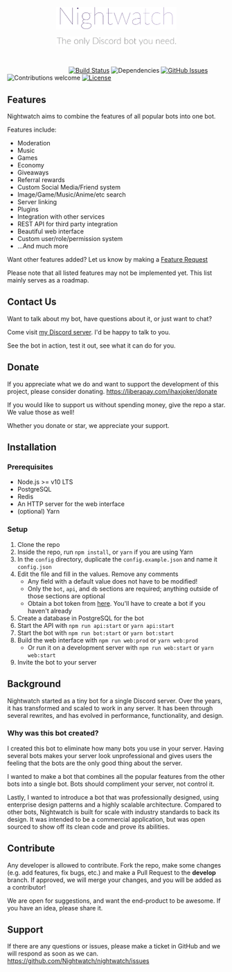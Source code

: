 <p align="center"><img width="55%" src="./img/nightwatch.png"/></p>
<p align="center"><img width="55%" src="./img/slogan.png"/></p>
<br>

&nbsp;&nbsp;&nbsp;&nbsp;&nbsp;&nbsp;&nbsp;&nbsp;&nbsp;&nbsp;&nbsp;&nbsp;&nbsp;&nbsp;&nbsp;&nbsp;&nbsp;&nbsp;&nbsp;&nbsp;&nbsp;&nbsp;&nbsp;&nbsp;&nbsp;&nbsp;&nbsp;&nbsp;&nbsp;&nbsp;&nbsp;&nbsp;&nbsp;&nbsp;&nbsp;
[![Build Status](https://travis-ci.com/Nightwatch/nightwatch.svg?branch=master)](https://travis-ci.com/Nightwatch/nightwatch)
![Dependencies](https://img.shields.io/badge/dependencies-up%20to%20date-brightgreen.svg)
[![GitHub Issues](https://img.shields.io/github/issues/Nightwatch/nightwatch.svg)](https://github.com/Nightwatch/Nightwatch/issues)
![Contributions welcome](https://img.shields.io/badge/contributions-welcome-orange.svg)
[![License](https://img.shields.io/badge/license-GPL--3.0-blue.svg)](https://opensource.org/licenses/GPL-3.0)

## Features

Nightwatch aims to combine the features of all popular bots into one bot.

Features include:

- Moderation
- Music
- Games
- Economy
- Giveaways
- Referral rewards
- Custom Social Media/Friend system
- Image/Game/Music/Anime/etc search
- Server linking
- Plugins
- Integration with other services
- REST API for third party integration
- Beautiful web interface
- Custom user/role/permission system
- ...And much more

Want other features added? Let us know by making a [Feature Request](https://github.com/Nightwatch/nightwatch/issues)

Please note that all listed features may not be implemented yet. This list mainly serves as a roadmap.

## Contact Us

Want to talk about my bot, have questions about it, or just want to chat?

Come visit [my Discord server](https://invite.gg/welounge). I'd be happy to talk to you.

See the bot in action, test it out, see what it can do for you.

## Donate

If you appreciate what we do and want to support the development of this project, please consider donating. https://liberapay.com/ihaxjoker/donate

If you would like to support us without spending money, give the repo a star. We value those as well!

Whether you donate or star, we appreciate your support.

## Installation

### Prerequisites

- Node.js >= v10 LTS
- PostgreSQL
- Redis
- An HTTP server for the web interface
- (optional) Yarn

### Setup

1. Clone the repo
2. Inside the repo, run `npm install`, or `yarn` if you are using Yarn
3. In the `config` directory, duplicate the `config.example.json` and name it `config.json`
4. Edit the file and fill in the values. Remove any comments
    - Any field with a default value does not have to be modified!
    - Only the `bot`, `api`, and `db` sections are required; anything outside of those sections are optional
    - Obtain a bot token from [here](https://discordapp.com/developers/applications/). You'll have to create a bot if you haven't already
5. Create a database in PostgreSQL for the bot
6. Start the API with `npm run api:start` or `yarn api:start`
7. Start the bot with `npm run bot:start` or `yarn bot:start`
8. Build the web interface with `npm run web:prod` or `yarn web:prod`
    - Or run it on a development server with `npm run web:start` or `yarn web:start`
9. Invite the bot to your server

## Background

Nightwatch started as a tiny bot for a single Discord server. Over the years, it has transformed and scaled to work in any server. It has been through several rewrites, and has evolved in performance, functionality, and design.

### Why was this bot created?

I created this bot to eliminate how many bots you use in your server. Having several bots makes your server look unprofessional and gives users the feeling that the bots are the only good thing about the server.

I wanted to make a bot that combines all the popular features from the other bots into a single bot. Bots should compliment your server, not control it.

Lastly, I wanted to introduce a bot that was professionally designed, using enterprise design patterns and a highly scalable architecture. Compared to other bots, Nightwatch is built for scale with industry standards to back its design. It was intended to be a commercial application, but was open sourced to show off its clean code and prove its abilities.

## Contribute

Any developer is allowed to contribute. Fork the repo, make some changes (e.g. add features, fix bugs, etc.) and make a Pull Request to the **develop** branch.
If approved, we will merge your changes, and you will be added as a contributor!

We are open for suggestions, and want the end-product to be awesome. If you have an idea, please share it.

## Support

If there are any questions or issues, please make a ticket in GitHub and we will respond as soon as we can. <https://github.com/Nightwatch/nightwatch/issues>
